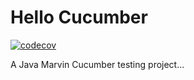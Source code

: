 <!-- [![codecov](https://app.codecov.io/gh/bashman1/hellocucumber/branch/main/graph/badge.svg?token=4a5ff34a-38da-492a-acc5-fc885d1e9a55)](https://app.codecov.io/gh/bashman1/hellocucumber) -->


# Hello Cucumber

[![codecov](https://codecov.io/gh/bashman1/hellocucumber/branch/main/graph/badge.svg?token=4a5ff34a-38da-492a-acc5-fc885d1e9a55)](https://codecov.io/gh/bashman1/hellocucumber)

A Java Marvin Cucumber testing project...
